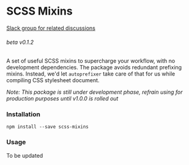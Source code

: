 # __SCSS Mixins__
[Slack group for related discussions](https://scss-mixins.slack.com/)
###### beta v0.1.2

A set of useful SCSS mixins to supercharge your workflow, with no development dependencies. The package avoids redundant prefixing mixins. Instead, we'd let ```autoprefixer``` take care of that for us while compiling CSS stylesheet document.

_Note: This package is still under development phase, refrain using for production purposes until v1.0.0 is rolled out_

### Installation

```npm install --save scss-mixins```

### Usage

To be updated
